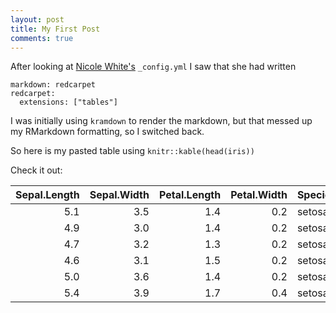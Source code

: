 ```yaml
---
layout: post
title: My First Post
comments: true
---
```


After looking at [Nicole White's](https://github.com/nicolewhite/nicolewhite.github.io) `_config.yml` I saw that she had written 

```
markdown: redcarpet
redcarpet:
  extensions: ["tables"] 
```

I was initially using `kramdown` to render the markdown, but that messed up my RMarkdown formatting, so I switched back.

So here is my pasted table using `knitr::kable(head(iris))`

Check it out:


| Sepal.Length| Sepal.Width| Petal.Length| Petal.Width|Species |
|------------:|-----------:|------------:|-----------:|:-------|
|          5.1|         3.5|          1.4|         0.2|setosa  |
|          4.9|         3.0|          1.4|         0.2|setosa  |
|          4.7|         3.2|          1.3|         0.2|setosa  |
|          4.6|         3.1|          1.5|         0.2|setosa  |
|          5.0|         3.6|          1.4|         0.2|setosa  |
|          5.4|         3.9|          1.7|         0.4|setosa  |



